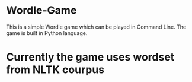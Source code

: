 # Wordle-Game
This is a simple Wordle game which can be played in Command Line.
The game is built in Python language.

<h1>Currently the game uses wordset from NLTK courpus</h1>
